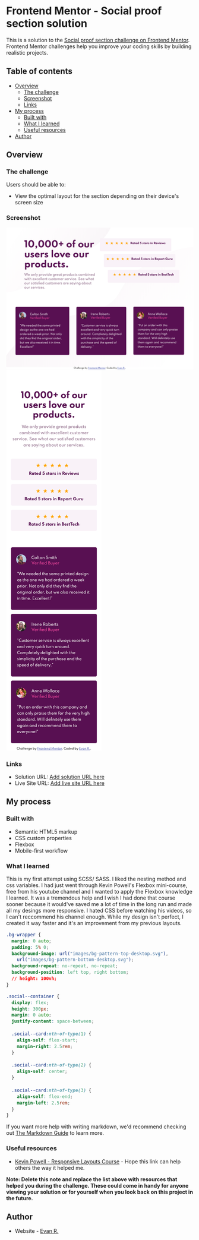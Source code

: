 # Frontend Mentor - Social proof section solution

This is a solution to the [Social proof section challenge on Frontend Mentor](https://www.frontendmentor.io/challenges/social-proof-section-6e0qTv_bA). Frontend Mentor challenges help you improve your coding skills by building realistic projects.

## Table of contents

- [Overview](#overview)
  - [The challenge](#the-challenge)
  - [Screenshot](#screenshot)
  - [Links](#links)
- [My process](#my-process)
  - [Built with](#built-with)
  - [What I learned](#what-i-learned)
  - [Useful resources](#useful-resources)
- [Author](#author)

## Overview

### The challenge

Users should be able to:

- View the optimal layout for the section depending on their device's screen size

### Screenshot

![](./images/desktop-sc.png)
![](./images/mobile-sc.png)

### Links

- Solution URL: [Add solution URL here](https://your-solution-url.com)
- Live Site URL: [Add live site URL here](https://your-live-site-url.com)

## My process

### Built with

- Semantic HTML5 markup
- CSS custom properties
- Flexbox
- Mobile-first workflow

### What I learned

This is my first attempt using SCSS/ SASS. I liked the nesting method and css variables. I had just went through Kevin Powell's Flexbox mini-course, free from his youtube channel and I wanted to apply the Flexbox knowledge I learned. It was a tremendous help and I wish I had done that course sooner because it would've saved me a lot of time in the long run and made all my desings more responsive. I hated CSS before watching his videos, so I can't reccommend his channel enough. While my design isn't perfect, I created it way faster and it's an improvement from my previous layouts.

```css - found out how to combine to background images as such
.bg-wrapper {
  margin: 0 auto;
  padding: 5% 0;
  background-image: url("images/bg-pattern-top-desktop.svg"),
    url("images/bg-pattern-bottom-desktop.svg");
  background-repeat: no-repeat, no-repeat;
  background-position: left top, right bottom;
  // height: 100vh;
}
```

```scss - using the :nth of type selector
.social--container {
  display: flex;
  height: 300px;
  margin: 0 auto;
  justify-content: space-between;

  .social--card:nth-of-type(1) {
    align-self: flex-start;
    margin-right: 2.5rem;
  }

  .social--card:nth-of-type(2) {
    align-self: center;
  }

  .social--card:nth-of-type(3) {
    align-self: flex-end;
    margin-left: 2.5rem;
  }
}
```

If you want more help with writing markdown, we'd recommend checking out [The Markdown Guide](https://www.markdownguide.org/) to learn more.

### Useful resources

- [Kevin Powell - Responsive Layouts Course](https://courses.kevinpowell.co/courses/conquering-responsive-layouts/233002-introduction) - Hope this link can help others the way it helped me.

**Note: Delete this note and replace the list above with resources that helped you during the challenge. These could come in handy for anyone viewing your solution or for yourself when you look back on this project in the future.**

## Author

- Website - [Evan R.](https://www.reznitek.com)
